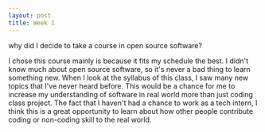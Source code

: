 ```yaml
---
layout: post
title: Week 1
---
```



why did I decide to take a course in open source software?

I chose this course mainly is because it fits my schedule the best. I didn't know much about open source software, so it's never a bad thing to learn something new. When I look at the syllabus of this class, I saw many new topics that I've never heard before. This would be a chance for me to increase my understanding of software in real world more than just coding class project. The fact that I haven't had a chance to work as a tech intern, I think this is a great opportunity to learn about how other people contribute coding or non-coding skill to the real world. 
